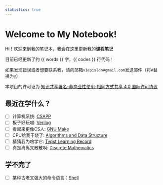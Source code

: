 ```yaml
---
statistics: true
---
```

# Welcome to My Notebook!

Hi！欢迎来到我的笔记本，我会在这里更新我的**课程笔记**

目前已经更新了约 {{ words }} 字，{{ codes }} 行代码！

如果发现错误或者想要联系我，请向邮箱`v1epislon#gmail.com`发送邮件（将`#`替换为`@`）

本项目的许可证为 <!--[![CC BY-NC-SA Logo](https://i.creativecommons.org/l/by-nc-sa/4.0/80x15.png) -->[知识共享署名-非商业性使用-相同方式共享 4.0 国际许可协议](https://creativecommons.org/licenses/by-nc-sa/4.0/deed.zh)

## 最近在学什么？

- [ ] 计算机系统: [CSAPP](./Computer%20Science/System/CSAPP/CSAPP.md)
- [ ] 板子好玩喵: [Verilog](./Computer%20Science/System/Verilog.md)
- [ ] 看起来更像CS人: [GNU Make](./Computer%20Science/Programming%20Basis/GNU%20Make.md)
- [ ] CPU给我干烧了: [Algorithms and Data Structure](./Computer%20Science/Algorithm/Algorithms%20and%20Data%20Structure.md)
- [ ] 猜猜我为啥学它: [Typst Learning Record](./Varia/Typst.md)
- [ ] 真是离离又散散啊: [Discrete Mathematics](./Math/Discrete%20Mathematics/Discrete%20Mathematics.md)

## 学不完了

- [ ] 某种古老又强大的命令语言：[Shell](./Computer%20Science/Programming%20Basis/Shell.md)

<!-- # Who Am I？

我是浙江大学竺可桢学院图灵班的一名大一新生，主修专业为人工智能， -->